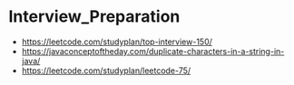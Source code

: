 # Interview_Preparation

* https://leetcode.com/studyplan/top-interview-150/
* https://javaconceptoftheday.com/duplicate-characters-in-a-string-in-java/
* https://leetcode.com/studyplan/leetcode-75/
